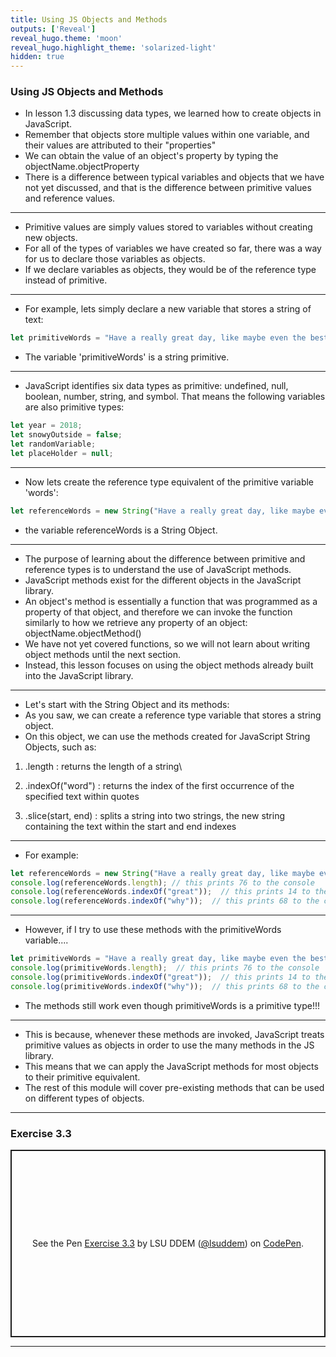 ```yaml
---
title: Using JS Objects and Methods
outputs: ['Reveal']
reveal_hugo.theme: 'moon'
reveal_hugo.highlight_theme: 'solarized-light'
hidden: true
---
```


### Using JS Objects and Methods 


* In lesson 1.3 discussing data types, we learned how to create objects in JavaScript.
* Remember that objects store multiple values within one variable, and their values are attributed to their "properties"
* We can obtain the value of an object's property by typing the objectName.objectProperty
* There is a difference between typical variables and objects that we have not yet discussed, and that is the difference between primitive values and reference values.

---

* Primitive values are simply values stored to variables without creating new objects.
* For all of the types of variables we have created so far, there was a way for us to declare those variables as objects. 
* If we declare variables as objects, they would be of the reference type instead of primitive.

---

* For example, lets simply declare a new variable that stores a string of text:

```js
let primitiveWords = "Have a really great day, like maybe even the best day ever, because why not.";
```

* The variable 'primitiveWords' is a string primitive. 

---

* JavaScript identifies six data types as primitive: undefined, null, boolean, number, string, and symbol.
That means the following variables are also primitive types:

```js
let year = 2018;
let snowyOutside = false;
let randomVariable;
let placeHolder = null;
```
---

* Now lets create the reference type equivalent of the primitive variable 'words':

```js
let referenceWords = new String("Have a really great day, like maybe even the best day ever, because why not.");
```

* the variable referenceWords is a String Object.

---

* The purpose of learning about the difference between primitive and reference types is to understand the use of JavaScript methods.
* JavaScript methods exist for the different objects in the JavaScript library.
* An object's method is essentially a function that was programmed as a property of that object, and therefore we can invoke the function similarly to how we retrieve any property of an object: objectName.objectMethod()
* We have not yet covered functions, so we will not learn about writing object methods until the next section.
* Instead, this lesson focuses on using the object methods already built into the JavaScript library.

---

* Let's start with the String Object and its methods:
* As you saw, we can create a reference type variable that stores a string object.
* On this object, we can use the methods created for JavaScript String Objects, such as:

1. .length : returns the length of a string\

2. .indexOf("word") : returns the index of the first occurrence of the specified text within quotes

3. .slice(start, end) : splits a string into two strings, the new string containing the text within the start and end indexes 

---

* For example:

```js
let referenceWords = new String("Have a really great day, like maybe even the best day ever, because why not.");
console.log(referenceWords.length); // this prints 76 to the console
console.log(referenceWords.indexOf("great"));  // this prints 14 to the console
console.log(referenceWords.indexOf("why"));  // this prints 68 to the console
```

---

* However, if I try to use these methods with the primitiveWords variable....

```js
let primitiveWords = "Have a really great day, like maybe even the best day ever, because why not.";
console.log(primitiveWords.length);  // this prints 76 to the console
console.log(primitiveWords.indexOf("great"));  // this prints 14 to the console
console.log(primitiveWords.indexOf("why"));  // this prints 68 to the console
```

* The methods still work even though primitiveWords is a primitive type!!!

--- 

* This is because, whenever these methods are invoked, JavaScript treats primitive values as objects in order to use the many methods in the JS library.
* This means that we can apply the JavaScript methods for most objects to their primitive equivalent.
* The rest of this module will cover pre-existing methods that can be used on different types of objects. 

---

### Exercise 3.3

<p class="codepen" data-height="300" data-default-tab="result" data-slug-hash="jENyGKB" data-pen-title="Exercise 3.3" data-user="lsuddem" style="height: 300px; box-sizing: border-box; display: flex; align-items: center; justify-content: center; border: 2px solid; margin: 1em 0; padding: 1em;">
  <span>See the Pen <a href="https://codepen.io/lsuddem/pen/jENyGKB">
  Exercise 3.3</a> by LSU DDEM (<a href="https://codepen.io/lsuddem">@lsuddem</a>)
  on <a href="https://codepen.io">CodePen</a>.</span>
</p>
<script async src="https://cpwebassets.codepen.io/assets/embed/ei.js"></script>

---
